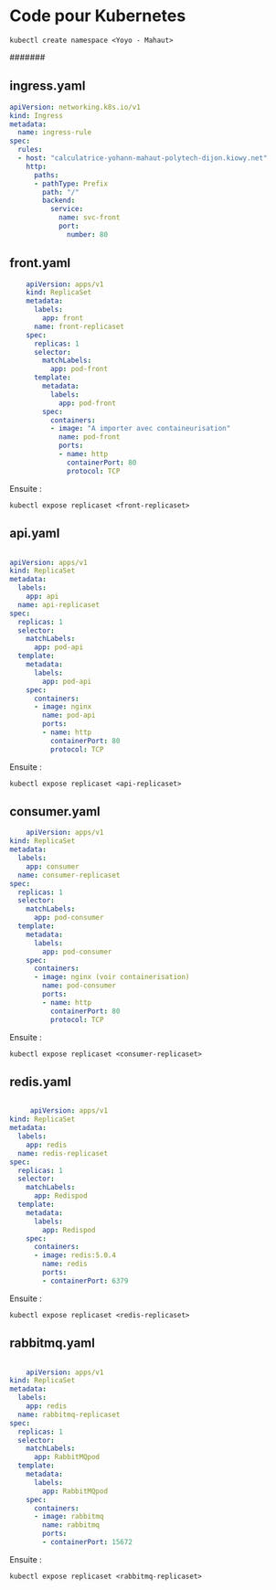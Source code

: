 # Code pour Kubernetes

   

    kubectl create namespace <Yoyo - Mahaut>

#######

## ingress.yaml

```yaml
apiVersion: networking.k8s.io/v1
kind: Ingress
metadata:
  name: ingress-rule
spec:
  rules:
  - host: "calculatrice-yohann-mahaut-polytech-dijon.kiowy.net"
    http:
      paths:
      - pathType: Prefix
        path: "/"
        backend:
          service:
            name: svc-front
            port:
              number: 80
```




## front.yaml

```yaml
    apiVersion: apps/v1
    kind: ReplicaSet
    metadata:
      labels:
        app: front
      name: front-replicaset
    spec:
      replicas: 1
      selector:
        matchLabels:
          app: pod-front
      template:
        metadata:
          labels:
            app: pod-front
        spec:
          containers:
          - image: "A importer avec containeurisation"
            name: pod-front
            ports:
            - name: http
              containerPort: 80
              protocol: TCP

```

Ensuite :

    kubectl expose replicaset <front-replicaset>



## api.yaml

```yaml

apiVersion: apps/v1
kind: ReplicaSet
metadata:
  labels:
    app: api
  name: api-replicaset
spec:
  replicas: 1
  selector:
    matchLabels:
      app: pod-api
  template:
    metadata:
      labels:
        app: pod-api
    spec:
      containers:
      - image: nginx
        name: pod-api
        ports:
        - name: http
          containerPort: 80
          protocol: TCP

```

Ensuite :

    kubectl expose replicaset <api-replicaset>

## consumer.yaml
 
```yaml
    apiVersion: apps/v1
kind: ReplicaSet
metadata:
  labels:
    app: consumer
  name: consumer-replicaset
spec:
  replicas: 1
  selector:
    matchLabels:
      app: pod-consumer
  template:
    metadata:
      labels:
        app: pod-consumer
    spec:
      containers:
      - image: nginx (voir containerisation)
        name: pod-consumer
        ports:
        - name: http
          containerPort: 80
          protocol: TCP

```
Ensuite :

    kubectl expose replicaset <consumer-replicaset>

## redis.yaml

```yaml

     apiVersion: apps/v1
kind: ReplicaSet
metadata:
  labels:
    app: redis
  name: redis-replicaset
spec:
  replicas: 1
  selector:
    matchLabels:
      app: Redispod
  template:
    metadata:
      labels:
        app: Redispod
    spec:
      containers:
      - image: redis:5.0.4
        name: redis
        ports:
        - containerPort: 6379


```
Ensuite :

    kubectl expose replicaset <redis-replicaset>

## rabbitmq.yaml

```yaml

    apiVersion: apps/v1
kind: ReplicaSet
metadata:
  labels:
    app: redis
  name: rabbitmq-replicaset
spec:
  replicas: 1
  selector:
    matchLabels:
      app: RabbitMQpod
  template:
    metadata:
      labels:
        app: RabbitMQpod
    spec:
      containers:
      - image: rabbitmq
        name: rabbitmq
        ports:
        - containerPort: 15672

```
Ensuite :

    kubectl expose replicaset <rabbitmq-replicaset>

                          



